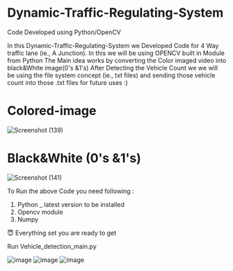 # Dynamic-Traffic-Regulating-System
Code Developed using Python/OpenCV

In this Dynamic-Traffic-Regulating-System we Developed Code for 4 Way traffic lane (ie., A Junction). In this we will be using OPENCV built in Module from Python 
The Main idea works by converting the Color imaged video into black&White image(0's &1's)
After Detecting the Vehicle Count we we will be using the file system concept (ie., txt files) and sending those vehicle count into those .txt files  for future uses :)

# Colored-image
![Screenshot (139)](https://user-images.githubusercontent.com/68109027/113610578-f40b1980-966a-11eb-80d3-9c9fc7a7f3da.png)
# Black&White (0's &1's)
![Screenshot (141)](https://user-images.githubusercontent.com/68109027/113610612-fff6db80-966a-11eb-8980-26b24f1df4a1.png)

To Run the above Code you need following :
1) Python _ latest version to be installed
2) Opencv module 
3) Numpy

😇 Everything set you are ready to get 

Run Vehicle_detection_main.py

![image](https://user-images.githubusercontent.com/68109027/113610488-d473f100-966a-11eb-92bd-6e686799153c.png) ![image](https://user-images.githubusercontent.com/68109027/113610495-d6d64b00-966a-11eb-95a5-1c5a9d6978e2.png) ![image](https://user-images.githubusercontent.com/68109027/113610500-d8a00e80-966a-11eb-9a48-983455f8b132.png) 



